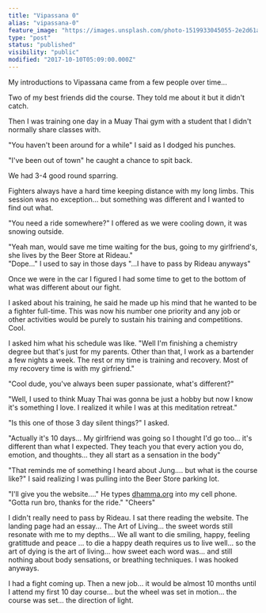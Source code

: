 ```yaml
---
title: "Vipassana 0"
alias: "vipassana-0"
feature_image: "https://images.unsplash.com/photo-1519933045055-2e2d61a64bcf?ixlib=rb-1.2.1&q=80&fm=jpg&crop=entropy&cs=tinysrgb&w=2000&fit=max&ixid=eyJhcHBfaWQiOjExNzczfQ"
type: "post"
status: "published"
visibility: "public"
modified: "2017-10-10T05:09:00.000Z"
---
```


<p>My introductions to Vipassana came from a few people over time...</p><p>Two of my best friends did the course. They told me about it but it didn't catch.</p><p>Then I was training one day in a Muay Thai gym with a student that I didn't normally share classes with.</p><p>"You haven't been around for a while" I said as I dodged his punches.</p><p>"I've been out of town" he caught a chance to spit back.</p><p>We had 3-4 good round sparring. </p><p>Fighters always have a hard time keeping distance with my long limbs. This session was no exception... but something was different and I wanted to find out what.</p><p>"You need a ride somewhere?" I offered as we were cooling down, it was snowing outside.</p><p>"Yeah man, would save me time waiting for the bus, going to my girlfriend's, she lives by the Beer Store at Rideau." <br>"Dope..." I used to say in those days "...I have to pass by Rideau anyways"</p><p>Once we were in the car I figured I had some time to get to the bottom of what was different about our fight. </p><p>I asked about his training, he said he made up his mind that he wanted to be a fighter full-time. This was now his number one priority and any job or other activities would be purely to sustain his training and competitions. Cool.</p><p>I asked him what his schedule was like. "Well I'm finishing a chemistry degree but that's just for my parents. Other than that, I work as a bartender a few nights a week. The rest or my time is training and recovery. Most of my recovery time is with my girfriend."</p><p>"Cool dude, you've always been super passionate, what's different?"</p><p>"Well, I used to think Muay Thai was gonna be just a hobby but now I know it's something I love. I realized it while I was at this meditation retreat."</p><p>"Is this one of those 3 day silent things?" I asked.</p><p>"Actually it's 10 days... My girlfriend was going so I thought I'd go too... it's different than what I expected. They teach you that every action you do, emotion, and thoughts... they all start as a sensation in the body"</p><p>"That reminds me of something I heard about Jung.... but what is the course like?" I said realizing I was pulling into the Beer Store parking lot.</p><p>"I'll give you the website...." He types <a href="__GHOST_URL__/posts/vipassana-0/dhamma.org">dhamma.org</a> into my cell phone. "Gotta run bro, thanks for the ride." "Cheers"</p><p>I didn't really need to pass by Rideau. I sat there reading the website. The landing page had an essay... The Art of Living... the sweet words still resonate with me to my depths... We all want to die smiling, happy, feeling gratittude and peace ... to die a happy death requires us to live well... so the art of dying is the art of living... how sweet each word was... and still nothing about body sensations, or breathing techniques. I was hooked anyways.</p><p>I had a fight coming up. Then a new job... it would be almost 10 months until I attend my first 10 day course... but the wheel was set in motion... the course was set... the direction of light.</p>
